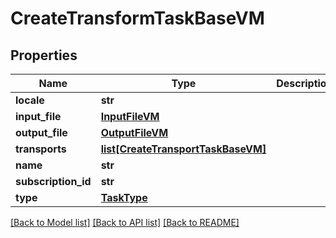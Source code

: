 # CreateTransformTaskBaseVM


## Properties
Name | Type | Description | Notes
------------ | ------------- | ------------- | -------------
**locale** | **str** |  | [optional] 
**input_file** | [**InputFileVM**](InputFileVM.md) |  | [optional] 
**output_file** | [**OutputFileVM**](OutputFileVM.md) |  | [optional] 
**transports** | [**list[CreateTransportTaskBaseVM]**](CreateTransportTaskBaseVM.md) |  | [optional] 
**name** | **str** |  | [optional] 
**subscription_id** | **str** |  | [optional] 
**type** | [**TaskType**](TaskType.md) |  | [optional] 

[[Back to Model list]](../README.md#documentation-for-models) [[Back to API list]](../README.md#documentation-for-api-endpoints) [[Back to README]](../README.md)


